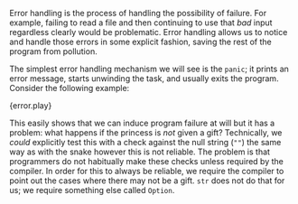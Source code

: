 Error handling is the process of handling the possibility of failure. For example, failing to
read a file and then continuing to use that *bad* input regardless clearly would be problematic.
Error handling allows us to notice and handle those errors in some explicit fashion, saving the
rest of the program from pollution.

The simplest error handling mechanism we will see is the `panic`; it prints an error message,
starts unwinding the task, and usually exits the program. Consider the following example:

{error.play}

This easily shows that we can induce program failure at will but it has a problem: what happens
if the princess is *not* given a gift? Technically, we *could* explicitly test this with a check
against the null string (`""`) the same way as with the snake however this is not reliable. The
problem is that programmers do not habitually make these checks unless required by the compiler.
In order for this to always be reliable, we require the compiler to point out the cases where there
may not be a gift. `str` does not do that for us; we require something else called `Option`.
